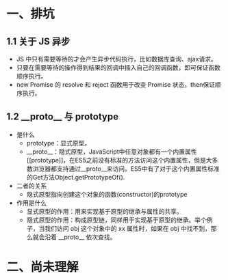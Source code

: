 # 一、排坑
## 1.1 关于 JS 异步
- JS 中只有需要等待的才会产生异步代码执行，比如数据库查询、ajax请求。
- 只要在需要等待的操作得到结果的回调中插入自己的回调函数，即可保证函数顺序执行。
- new Promise 的 resolve 和 reject 函数用于改变 Promise 状态。then保证顺序执行。

## 1.2 \_\_proto\_\_ 与 prototype
- 是什么
	- prototype：显式原型。
	- \_\_proto\_\_：隐式原型，JavaScript中任意对象都有一个内置属性[[prototype]]，在ES5之前没有标准的方法访问这个内置属性，但是大多数浏览器都支持通过\_\_proto\_\_来访问。ES5中有了对于这个内置属性标准的Get方法Object.getPrototypeOf().
- 二者的关系
	- 隐式原型指向创建这个对象的函数(constructor)的prototype
- 作用是什么
	- 显式原型的作用：用来实现基于原型的继承与属性的共享。
	- 隐式原型的作用：构成原型链，同样用于实现基于原型的继承。举个例子，当我们访问 obj 这个对象中的 xx 属性时，如果在 obj 中找不到，那么就会沿着 \_\_proto\_\_ 依次查找。

# 二、尚未理解
